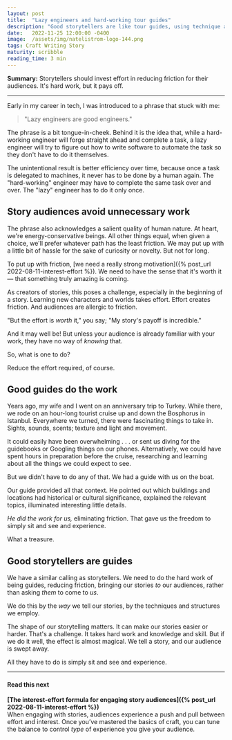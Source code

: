 ```yaml
---
layout: post
title:  "Lazy engineers and hard-working tour guides"
description: "Good storytellers are like tour guides, using technique and craft to make their stories as easy as possible for their audiences to engage with. It's hard work, but it pays off."
date:   2022-11-25 12:00:00 -0400
image:  /assets/img/natelistrom-logo-144.png
tags: Craft Writing Story
maturity: scribble
reading_time: 3 min
---
```


<p class="summary"><strong>Summary:</strong> Storytellers should invest effort in reducing friction for their audiences. It's hard work, but it pays off.</p>

---

Early in my career in tech, I was introduced to a phrase that stuck with me: 

> "Lazy engineers are good engineers."

The phrase is a bit tongue-in-cheek. Behind it is the idea that, while a hard-working engineer will forge straight ahead and complete a task, a lazy engineer will try to figure out how to write software to automate the task so they don't have to do it themselves. 

The unintentional result is better efficiency over time, because once a task is delegated to machines, it never has to be done by a human again. The "hard-working" engineer may have to complete the same task over and over. The "lazy" engineer has to do it only once.

## Story audiences avoid unnecessary work

The phrase also acknowledges a salient quality of human nature. At heart, we're energy-conservative beings. All other things equal, when given a choice, we'll prefer whatever path has the least friction. We may put up with a little bit of hassle for the sake of curiosity or novelty. But not for long. 

To put up with friction, [we need a really strong motivation]({% post_url 2022-08-11-interest-effort %}). We need to have the sense that it's worth it &mdash; that something truly amazing is coming.

As creators of stories, this poses a challenge, especially in the beginning of a story. Learning new characters and worlds takes effort. Effort creates friction. And audiences are allergic to friction.

"But the effort is _worth_ it," you say; "My story's payoff is incredible." 

And it may well be! But unless your audience is already familiar with your work, they have no way of _knowing_ that.

So, what is one to do?

Reduce the effort required, of course.

## Good guides do the work

Years ago, my wife and I went on an anniversary trip to Turkey. While there, we rode on an hour-long tourist cruise up and down the Bosphorus in Istanbul. Everywhere we turned, there were fascinating things to take in. Sights, sounds, scents; texture and light and movement. 

It could easily have been overwhelming . . . or sent us diving for the guidebooks or Googling things on our phones. Alternatively, we could have spent hours in preparation before the cruise, researching and learning about all the things we could expect to see.

But we didn't have to do any of that. We had a guide with us on the boat. 

Our guide provided all that context. He pointed out which buildings and locations had historical or cultural significance, explained the relevant topics, illuminated interesting little details. 

_He did the work for us,_ eliminating friction. That gave us the freedom to simply sit and see and experience.

What a treasure.

## Good storytellers are guides

We have a similar calling as storytellers. We need to do the hard work of being guides, reducing friction, bringing our stories _to_ our audiences, rather than asking _them_ to come to _us_.

We do this by the _way_ we tell our stories, by the techniques and structures we employ.

The shape of our storytelling matters. It can make our stories easier or harder. That's a challenge. It takes hard work and knowledge and skill. But if we do it well, the effect is almost magical. We tell a story, and our audience is swept away. 

All they have to do is simply sit and see and experience.

---

#### Read this next

**[The interest-effort formula for engaging story audiences]({% post_url 2022-08-11-interest-effort %})**
<br />When engaging with stories, audiences experience a push and pull between effort and interest. Once you’ve mastered the basics of craft, you can tune the balance to control <em>type</em> of experience you give your audience.
 